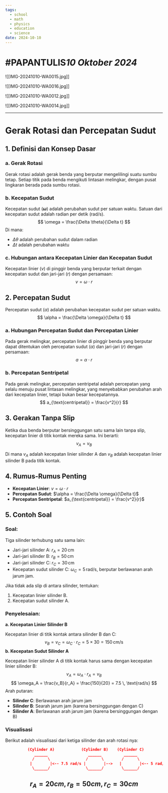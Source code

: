 ```yaml
---
tags:
  - school
  - math
  - physics
  - education
  - science
date: 2024-10-10
---
```

# #PAPANTULIS*10 Oktober 2024*

![[IMG-20241010-WA0015.jpg]]

![[IMG-20241010-WA0016.jpg]]

![[IMG-20241010-WA0012.jpg]]

![[IMG-20241010-WA0014.jpg]]

---
# Gerak Rotasi dan Percepatan Sudut

## 1. Definisi dan Konsep Dasar

### a. Gerak Rotasi
Gerak rotasi adalah gerak benda yang berputar mengelilingi suatu sumbu tetap. Setiap titik pada benda mengikuti lintasan melingkar, dengan pusat lingkaran berada pada sumbu rotasi. 

### b. Kecepatan Sudut
Kecepatan sudut (**$\omega$**) adalah perubahan sudut per satuan waktu. Satuan dari kecepatan sudut adalah radian per detik (rad/s).
$$
\omega = \frac{\Delta \theta}{\Delta t}
$$
Di mana:
- $\Delta \theta$ adalah perubahan sudut dalam radian
- $\Delta t$ adalah perubahan waktu

### c. Hubungan antara Kecepatan Linier dan Kecepatan Sudut
Kecepatan linier ($v$) di pinggir benda yang berputar terkait dengan kecepatan sudut dan jari-jari ($r$) dengan persamaan:
$$
v = \omega \cdot r
$$
## 2. Percepatan Sudut
Percepatan sudut ($\alpha$) adalah perubahan kecepatan sudut per satuan waktu.
$$
\alpha = \frac{\Delta \omega}{\Delta t}
$$
### a. Hubungan Percepatan Sudut dan Percepatan Linier
Pada gerak melingkar, percepatan linier di pinggir benda yang berputar dapat ditentukan oleh percepatan sudut ($\alpha$) dan jari-jari ($r$) dengan persamaan:
$$
a = \alpha \cdot r
$$
### b. Percepatan Sentripetal
Pada gerak melingkar, percepatan sentripetal adalah percepatan yang selalu menuju pusat lintasan melingkar, yang menyebabkan perubahan arah dari kecepatan linier, tetapi bukan besar kecepatannya.
$$
a_{\text{centripetal}} = \frac{v^2}{r}
$$
## 3. Gerakan Tanpa Slip
Ketika dua benda berputar bersinggungan satu sama lain tanpa slip, kecepatan linier di titik kontak mereka sama. Ini berarti:
$$
v_A = v_B
$$

Di mana $v_A$ adalah kecepatan linier silinder A dan $v_B$ adalah kecepatan linier silinder B pada titik kontak.

## 4. Rumus-Rumus Penting

- **Kecepatan Linier**: $v = \omega \cdot r$
- **Percepatan Sudut**: $\alpha = \frac{\Delta \omega}{\Delta t}$
- **Percepatan Sentripetal**: $a_{\text{centripetal}} = \frac{v^2}{r}$

## 5. Contoh Soal

### Soal:
Tiga silinder terhubung satu sama lain:
- Jari-jari silinder A: $r_A = 20 \, \text{cm}$
- Jari-jari silinder B: $r_B = 50 \, \text{cm}$
- Jari-jari silinder C: $r_C = 30 \, \text{cm}$
- Kecepatan sudut silinder C: $\omega_C = 5 \, \text{rad/s}$, berputar berlawanan arah jarum jam.

Jika tidak ada slip di antara silinder, tentukan:
1. Kecepatan linier silinder B.
2. Kecepatan sudut silinder A.

### Penyelesaian:

**a. Kecepatan Linier Silinder B**

Kecepatan linier di titik kontak antara silinder B dan C:
$$
v_B = v_C = \omega_C \cdot r_C = 5 \times 30 = 150 \, \text{cm/s}
$$
**b. Kecepatan Sudut Silinder A**

Kecepatan linier silinder A di titik kontak harus sama dengan kecepatan linier silinder B:
$$
v_A = \omega_A \cdot r_A = v_B
$$
$$
\omega_A = \frac{v_B}{r_A} = \frac{150}{20} = 7.5 \, \text{rad/s}
$$
Arah putaran:
- **Silinder C**: Berlawanan arah jarum jam
- **Silinder B**: Searah jarum jam (karena bersinggungan dengan C)
- **Silinder A**: Berlawanan arah jarum jam (karena bersinggungan dengan B)

### Visualisasi

Berikut adalah visualisasi dari ketiga silinder dan arah rotasi nya:

```JSON
          (Cylinder A)            (Cylinder B)    (Cylinder C)
             ______                  ______          ______
            /      \                /      \        /      \
           |        |<-- 7.5 rad/s |        |-->   |        |<-- 5 rad/s
            \______/                \______/        \______/
```
$$
r_A = 20 cm, r_B = 50 cm, r_C = 30 cm
$$
---

